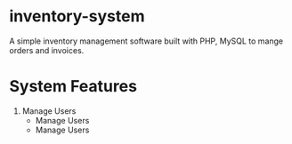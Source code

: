 # inventory-system
A simple inventory management software built with PHP, MySQL to mange orders and invoices.
# System Features
<ol>
<li>Manage Users
  <ul>
<li>Manage Users
  
  </li>
  <li>Manage Users
  
  </li>
</ul>
  </li>
</ol>
